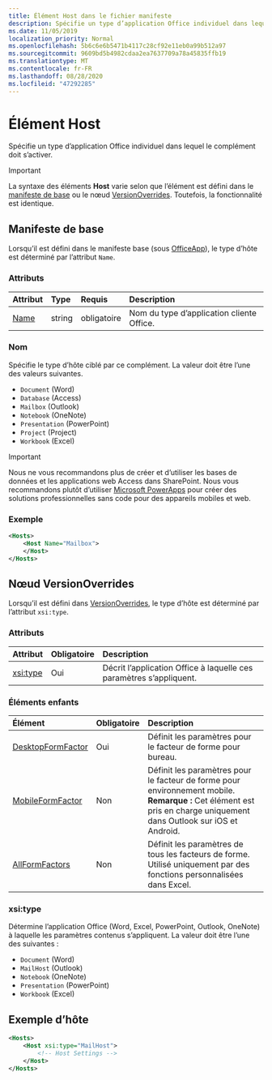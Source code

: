 ```yaml
---
title: Élément Host dans le fichier manifeste
description: Spécifie un type d’application Office individuel dans lequel le complément doit s’activer.
ms.date: 11/05/2019
localization_priority: Normal
ms.openlocfilehash: 5b6c6e6b5471b4117c28cf92e11eb0a99b512a97
ms.sourcegitcommit: 9609bd5b4982cdaa2ea7637709a78a45835ffb19
ms.translationtype: MT
ms.contentlocale: fr-FR
ms.lasthandoff: 08/28/2020
ms.locfileid: "47292285"
---
```

# <a name="host-element"></a>Élément Host

Spécifie un type d’application Office individuel dans lequel le complément doit s’activer.

> [!IMPORTANT]
> La syntaxe des éléments **Host** varie selon que l’élément est défini dans le [manifeste de base](#basic-manifest) ou le nœud [VersionOverrides](#versionoverrides-node). Toutefois, la fonctionnalité est identique.  

## <a name="basic-manifest"></a>Manifeste de base

Lorsqu’il est défini dans le manifeste base (sous [OfficeApp](officeapp.md)), le type d’hôte est déterminé par l’attribut `Name`.

### <a name="attributes"></a>Attributs

| Attribut     | Type   | Requis | Description                                      |
|:--------------|:-------|:---------|:-------------------------------------------------|
| [Name](#name) | string | obligatoire | Nom du type d’application cliente Office. |

### <a name="name"></a>Nom

Spécifie le type d’hôte ciblé par ce complément. La valeur doit être l’une des valeurs suivantes.

- `Document` (Word)
- `Database` (Access)
- `Mailbox` (Outlook)
- `Notebook` (OneNote)
- `Presentation` (PowerPoint)
- `Project` (Project)
- `Workbook` (Excel)

> [!IMPORTANT]
> Nous ne vous recommandons plus de créer et d’utiliser les bases de données et les applications web Access dans SharePoint. Nous vous recommandons plutôt d’utiliser [Microsoft PowerApps](https://powerapps.microsoft.com/) pour créer des solutions professionnelles sans code pour des appareils mobiles et web.

### <a name="example"></a>Exemple

```xml
<Hosts>
    <Host Name="Mailbox">
    </Host>
</Hosts>
```

## <a name="versionoverrides-node"></a>Nœud VersionOverrides

Lorsqu’il est défini dans [VersionOverrides](versionoverrides.md), le type d’hôte est déterminé par l’attribut `xsi:type`.

### <a name="attributes"></a>Attributs

|  Attribut  |  Obligatoire  |  Description  |
|:-----|:-----|:-----|
|  [xsi:type](#xsitype)  |  Oui  | Décrit l’application Office à laquelle ces paramètres s’appliquent.|

### <a name="child-elements"></a>Éléments enfants

|  Élément |  Obligatoire  |  Description  |
|:-----|:-----|:-----|
|  [DesktopFormFactor](desktopformfactor.md)    |  Oui   |  Définit les paramètres pour le facteur de forme pour bureau. |
|  [MobileFormFactor](mobileformfactor.md)    |  Non   |  Définit les paramètres pour le facteur de forme pour environnement mobile. **Remarque :** Cet élément est pris en charge uniquement dans Outlook sur iOS et Android. |
|  [AllFormFactors](allformfactors.md)    |  Non   |  Définit les paramètres de tous les facteurs de forme. Utilisé uniquement par des fonctions personnalisées dans Excel. |

### <a name="xsitype"></a>xsi:type

Détermine l’application Office (Word, Excel, PowerPoint, Outlook, OneNote) à laquelle les paramètres contenus s’appliquent. La valeur doit être l’une des suivantes :

- `Document` (Word)
- `MailHost` (Outlook)
- `Notebook` (OneNote)
- `Presentation` (PowerPoint)
- `Workbook` (Excel)

## <a name="host-example"></a>Exemple d’hôte

```xml
<Hosts>
    <Host xsi:type="MailHost">
        <!-- Host Settings -->
    </Host>
</Hosts>
```

